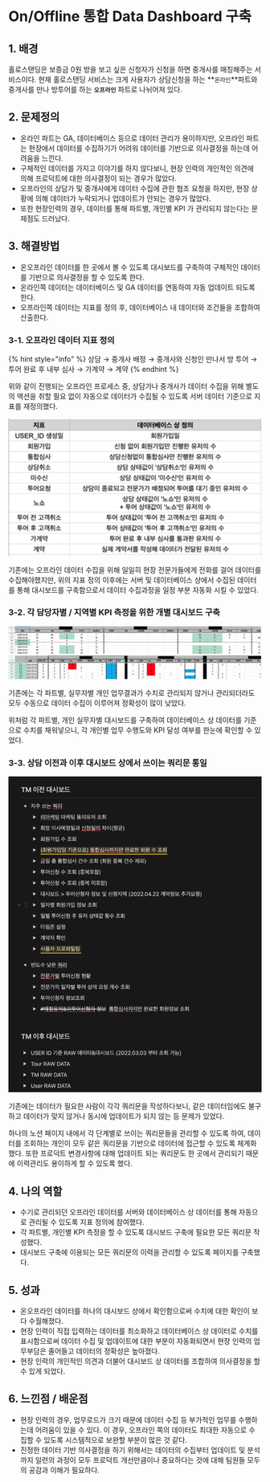 # On/Offline 통합 Data Dashboard 구축

## ​​​​1. 배경&#x20;

홀로스탠딩은 보증금 0원 방을 보고 싶은 신청자가 신청을 하면 중개사를 매칭해주는 서비스이다. 현재 홀로스탠딩 서비스는 크게 사용자가 상담신청을 하는 **`온라인`**파트와 중개사를 만나 방투어를 하는 **`오프라인`** 파트로 나뉘어져 있다.&#x20;

## 2. 문제정의&#x20;

* 온라인 파트는 GA, 데이터베이스 등으로 데이터 관리가 용이하지만, 오프라인 파트는 현장에서 데이터를 수집하기가 어려워 데이터를 기반으로 의사결정을 하는데 어려움을 느낀다.
* 구체적인 데이터를 가지고 이야기를 하지 않다보니, 현장 인력의 개인적인 의견에 의해 프로덕트에 대한 의사결정이 되는 경우가 많았다.
* 오프라인의 상담가 및 중개사에게 데이터 수집에 관한 협조 요청을 하지만, 현장 상황에 의해 데이터가 누락되거나 업데이트가 안되는 경우가 많았다.&#x20;
* 또한 현장인력의 경우, 데이터를 통해 파트별, 개인별 KPI 가 관리되지 않는다는 문제점도 드러났다.

## 3. 해결방법&#x20;

* 온오프라인 데이터를 한 곳에서 볼 수 있도록 대시보드를 구축하여 구체적인 데이터를 기반으로 의사결정을 할 수 있도록 한다.&#x20;
* 온라인쪽 데이터는 데이터베이스 및 GA 데이터를 연동하여 자동 업데이트 되도록 한다.
* 오프라인쪽 데이터는 지표를 정의 후, 데이터베이스 내 데이터와 조건들을 조합하여 산출한다.

### 3-1. 오프라인 데이터 지표 정의

{% hint style="info" %}
상담 → 중개사 배정 → 중개사와 신청인 만나서 방 투어 → 투어 완료 후 내부 심사 → 가계약 → 계약
{% endhint %}

위와 같이 진행되는 오프라인 프로세스 중, 상담가나 중개사가 데이터 수집을 위해 별도의 액션을 취할 필요 없이 자동으로 데이터가 수집될 수 있도록 서버 데이터 기준으로 지표를 재정의했다.

![](<../../.gitbook/assets/dashboard-01.png>)

기존에는 오프라인 데이터 수집을 위해 일일히 현장 전문가들에게 전화를 걸어 데이터를 수집해야했지만, 위의 지표 정의 이후에는 서버 및 데이터베이스 상에서 수집된 데이터를 통해 대시보드를 구축함으로서 데이터 수집과정을 일정 부분 자동화 시킬 수 있었다.

### 3-2. 각 담당자별 / 지역별 KPI 측정을 위한 개별 대시보드 구축 <a href="#2-kpi" id="2-kpi"></a>

![](<../../.gitbook/assets/dashboard-02.png>)
![](<../../.gitbook/assets/dashboard-03.png>)

기존에는 각 파트별, 실무자별 개인 업무결과가 수치로 관리되지 않거나 관리되더라도 모두 수동으로 데이터 수집이 이루어져 정확성이 많이 낮았다.

위처럼 각 파트별, 개인 실무자별 대시보드를 구축하여 데이터베이스 상 데이터를 기준으로 수치를 채워넣으니, 각 개인별 업무 수행도와 KPI 달성 여부를 한눈에 확인할 수 있었다.

### 3-3. 상담 이전과 이후 대시보드 상에서 쓰이는 쿼리문 통일 <a href="#3" id="3"></a>

![](<../../.gitbook/assets/dashboard-04.png>)

기존에는 데이터가 필요한 사람이 각각 쿼리문을 작성하다보니, 같은 데이터임에도 불구하고 데이터가 맞지 않거나 동시에 업데이트가 되지 않는 등 문제가 있었다.

하나의 노션 페이지 내에서 각 단계별로 쓰이는 쿼리문들을 관리할 수 있도록 하여, 데이터를 조회하는 개인이 모두 같은 쿼리문을 기반으로 데이터에 접근할 수 있도록 체계화했다. 또한 프로덕트 변경사항에 대해 업데이트 되는 쿼리문도 한 곳에서 관리되기 때문에 이력관리도 용이하게 할 수 있도록 했다.

## 4. 나의 역할 <a href="#4." id="4."></a>

* 수기로 관리되던 오프라인 데이터를 서버와 데이터베이스 상 데이터를 통해 자동으로 관리될 수 있도록 지표 정의에 참여했다.
* 각 파트별, 개인별 KPI 측정을 할 수 있도록 대시보드 구축에 필요한 모든 쿼리문 작성했다.
* 대시보드 구축에 이용되는 모든 쿼리문의 이력을 관리할 수 있도록 페이지를 구축했다.

## 5. 성과 <a href="#5." id="5."></a>

* 온오프라인 데이터를 하나의 대시보드 상에서 확인함으로써 수치에 대한 확인이 보다 수월해졌다.
* 현장 인력이 직접 입력하는 데이터를 최소화하고 데이터베이스 상 데이터로 수치를 표시함으로써 데이터 수집 및 업데이트에 대한 부분이 자동화되면서 현장 인력의 업무부담은 줄어들고 데이터의 정확성은 높아졌다.
* 현장 인력의 개인적인 의견과 더불어 대시보드 상 데이터를 조합하여 의사결정을 할 수 있게 되었다.

## 6. 느낀점 / 배운점

* 현장 인력의 경우, 업무로드가 크기 때문에 데이터 수집 등 부가적인 업무를 수행하는데 어려움이 있을 수 있다. 이 경우, 오프라인 쪽의 데이터도 최대한 자동으로 수집할 수 있도록 시스템적으로 보완할 부분이 많은 것 같다.
* 진정한 데이터 기반 의사결정을 하기 위해서는 데이터의 수집부터 업데이트 및 분석까지 일련의 과정이 모두 프로덕트 개선만큼이나 중요하다는 것에 대해 팀원들 모두의 공감과 이해가 필요하다.
